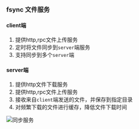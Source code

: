 ### fsync 文件服务
#### client端
1. 提供http,rpc文件上传服务
2. 定时将文件同步到`server`端服务
3. 支持同步到多个`server`端


#### server端
1. 提供http文件下载服务
2. 提供http,rpc文件上传服务
3. 接收来自`client`端发送的文件，并保存到指定目录
4. 对频繁下载的文件进行缓存，降低文件下载时间


![同步服务](https://github.com/micro-plat/fsync/blob/master/fsync.png)